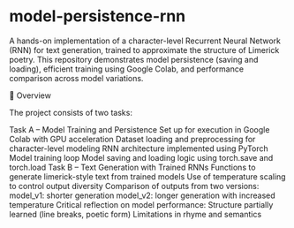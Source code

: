 # model-persistence-rnn

A hands-on implementation of a character-level Recurrent Neural Network (RNN) for text generation, trained to approximate the structure of Limerick poetry. This repository demonstrates model persistence (saving and loading), efficient training using Google Colab, and performance comparison across model variations.

📌 Overview

The project consists of two tasks:

Task A – Model Training and Persistence
Set up for execution in Google Colab with GPU acceleration
Dataset loading and preprocessing for character-level modeling
RNN architecture implemented using PyTorch
Model training loop
Model saving and loading logic using torch.save and torch.load
Task B – Text Generation with Trained RNNs
Functions to generate limerick-style text from trained models
Use of temperature scaling to control output diversity
Comparison of outputs from two versions:
model_v1: shorter generation
model_v2: longer generation with increased temperature
Critical reflection on model performance:
Structure partially learned (line breaks, poetic form)
Limitations in rhyme and semantics
